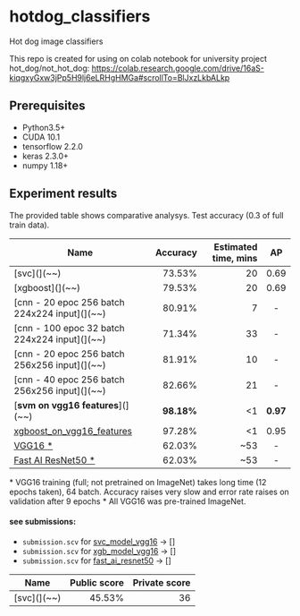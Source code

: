# hotdog_classifiers
Hot dog image classifiers

This repo is created for using on colab notebook for university project hot_dog/not_hot_dog: https://colab.research.google.com/drive/16aS-kiqgxyGxw3jPp5H9lj6eLRHgHMGa#scrollTo=BlJxzLkbALkp

## Prerequisites
* Python3.5+
* CUDA 10.1
* tensorflow  2.2.0
* keras 2.3.0+
* numpy 1.18+

## Experiment results

The provided table shows comparative analysys. Test accuracy (0.3 of full train data).

| Name      | Accuracy | Estimated time, mins| AP |
|-----------|---------:|--------:|:-----------------:|
|[svc](](~~)   |    73.53%    | 20   |0.69|
|[xgboost](](~~)   |    79.53%    | 20   |0.69|
|[cnn - 20 epoc 256 batch 224x224 input](](~~)   |    80.91%    | 7   |-|
|[cnn - 100 epoc 32 batch 224x224 input](](~~)   |    71.34%    | 33   |-|
|[cnn - 20 epoc 256 batch 256x256 input](](~~)   |    81.91%    | 10  |-|
|[cnn - 40 epoc 256 batch 256x256 input](](~~)   |    82.66%    | 21   |-|
|[__svm on vgg16 features__](](~~)   |    __98.18%__    | <1   |__0.97__|
|[xgboost_on_vgg16_features](~~)   |    97.28%    | <1   |0.95|
|[VGG16 *](~~)   |    62.03%    | ~53   |-|
|[Fast AI ResNet50 *](~~)   |    62.03%    | ~53   |-|

\* VGG16 training (full; not pretrained on ImageNet) takes long time (12 epochs taken), 64 batch. Accuracy raises very slow and error rate raises on validation after 9 epochs
\* All VGG16 was pre-trained ImageNet.

#### see submissions:
* `submission.scv` for [svc_model_vgg16](test_labels/prediction_svc_model_vgg16/submission.scv) -> []
* `submission.scv` for [xgb_model_vgg16](test_labels/prediction_xgb_model_vgg16/submission.scv) -> []
* `submission.scv` for [fast_ai_resnet50](test_labels/prediction_fast_ai_resnet50/submission.scv) -> []

| Name      | Public score | Private score|
|-----------|---------:|--------:|
|[svc](](~~)   |    45.53%    | 36   |
